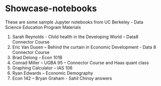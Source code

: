 # Showcase-notebooks
These are some sample Jupyter notebooks from UC Berkeley -  Data Science Education Program
Materials
1.	Sarah Reynolds  - Child health in the Developing World – Data8 Connector Course
2.	Eric Van Dusen – Behind the curtain in Economic Development  - Data 8 Connector Course
3.	Brad Delong – Econ 101B
4.	Conrad Miller – UGBA 95 – Connector Course and Haas quant class
5.	Graphing Calculator – IAS 106
6.	Ryan Edwards – Economic Demography  
7.	Econ 142 – Bryan Graham -   Sahil Chinoy answers
